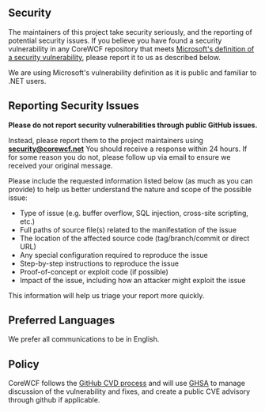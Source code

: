 ## Security

The maintainers of this project take security seriously, and the reporting of potential security issues. If you believe you have found a security vulnerability in any CoreWCF repository that meets [Microsoft's definition of a security vulnerability](https://docs.microsoft.com/previous-versions/tn-archive/cc751383(v=technet.10)), please report it to us as described below.

We are using Microsoft's vulnerability definition as it is public and familiar to .NET users.

## Reporting Security Issues

**Please do not report security vulnerabilities through public GitHub issues.**

Instead, please report them to the project maintainers using **[security@corewcf.net](mailto:security@corewcf.net)**
You should receive a response within 24 hours. If for some reason you do not, please follow up via email to ensure we received your original message. 

Please include the requested information listed below (as much as you can provide) to help us better understand the nature and scope of the possible issue:

  * Type of issue (e.g. buffer overflow, SQL injection, cross-site scripting, etc.)
  * Full paths of source file(s) related to the manifestation of the issue
  * The location of the affected source code (tag/branch/commit or direct URL)
  * Any special configuration required to reproduce the issue
  * Step-by-step instructions to reproduce the issue
  * Proof-of-concept or exploit code (if possible)
  * Impact of the issue, including how an attacker might exploit the issue

This information will help us triage your report more quickly.

## Preferred Languages

We prefer all communications to be in English.

## Policy

CoreWCF follows the [GitHub CVD process](https://github.blog/2022-02-09-coordinated-vulnerability-disclosure-cvd-open-source-projects/) and will use [GHSA](https://docs.github.com/code-security/security-advisories/about-github-security-advisories) to manage discussion of the vulnerability and fixes, and create a public CVE advisory through github if applicable.
